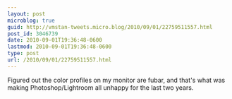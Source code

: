 ```yaml
---
layout: post
microblog: true
guid: http://vmstan-tweets.micro.blog/2010/09/01/22759511557.html
post_id: 3046739
date: 2010-09-01T19:36:48-0600
lastmod: 2010-09-01T19:36:48-0600
type: post
url: /2010/09/01/22759511557.html
---
```

Figured out the color profiles on my monitor are fubar, and that's what was making Photoshop/Lightroom all unhappy for the last two years.
